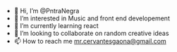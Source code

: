 - 👋 Hi, I’m @PntraNegra
- 👀 I’m interested in Music and front end developement
- 🌱 I’m currently learning react
- 💞️ I’m looking to collaborate on random creative ideas
- 📫 How to reach me <a href="mailto:mr.cervantesgaona@gmail.com">mr.cervantesgaona@gmail.com</a>

<!---
PntraNegra/PntraNegra is a ✨ special ✨ repository because its `README.md` (this file) appears on your GitHub profile.
You can click the Preview link to take a look at your changes.
--->
